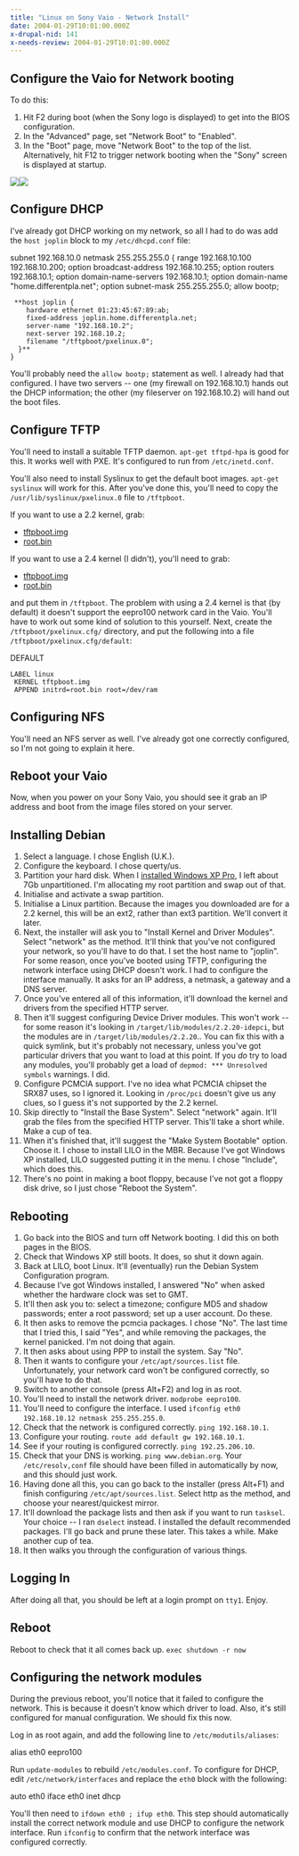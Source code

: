 ```yaml
---
title: "Linux on Sony Vaio - Network Install"
date: 2004-01-29T10:01:00.000Z
x-drupal-nid: 141
x-needs-review: 2004-01-29T10:01:00.000Z
---
```

## Configure the Vaio for Network booting

To do this:

1.  Hit F2 during boot (when the Sony logo is displayed) to get into the BIOS configuration.
2.  In the "Advanced" page, set "Network Boot" to "Enabled".
3.  In the "Boot" page, move "Network Boot" to the top of the list. Alternatively, hit F12 to trigger network booting when the "Sony" screen is displayed at startup.

![](http://www.differentpla.net/images/26cb8a77ebbe717a193b665d44b7f9d4-163.jpg)![](http://www.differentpla.net/images/3f46e31ae2f33794c9708fe8a4e90807-162.jpg)

## Configure DHCP

I've already got DHCP working on my network, so all I had to do was add the `host joplin` block to my `/etc/dhcpd.conf` file:

<div class="snippet">
    subnet 192.168.10.0 netmask 255.255.255.0 {
      range 192.168.10.100 192.168.10.200;
      option broadcast-address 192.168.10.255;
      option routers 192.168.10.1;
      option domain-name-servers 192.168.10.1;
      option domain-name "home.differentpla.net";
      option subnet-mask 255.255.255.0;
      allow bootp;

     **host joplin {
        hardware ethernet 01:23:45:67:89:ab;
        fixed-address joplin.home.differentpla.net;
        server-name "192.168.10.2";
        next-server 192.168.10.2;
        filename "/tftpboot/pxelinux.0";
      }**
    }

</div>

You'll probably need the `allow bootp;` statement as well. I already had that configured.
I have two servers -- one (my firewall on 192.168.10.1) hands out the DHCP information; the other (my fileserver on 192.168.10.2) will hand out the boot files.

## Configure TFTP

You'll need to install a suitable TFTP daemon. `apt-get tftpd-hpa` is good for this. It works well with PXE. It's configured to run from `/etc/inetd.conf`.

You'll also need to install Syslinux to get the default boot images. `apt-get syslinux` will work for this. After you've done this, you'll need to copy the `/usr/lib/syslinux/pxelinux.0` file to `/tftpboot`.

If you want to use a 2.2 kernel, grab:

*   [tftpboot.img](http://www.debian.org/debian/dists/woody/main/disks-i386/current/idepci/tftpboot.img)
*   [root.bin](http://www.debian.org/debian/dists/woody/main/disks-i386/current/images-1.44/root.bin)

If you want to use a 2.4 kernel (I didn't), you'll need to grab:

*   [tftpboot.img](http://www.debian.org/debian/dists/woody/main/disks-i386/current/bf2.4/tftpboot.img)
*   [root.bin](http://www.debian.org/debian/dists/woody/main/disks-i386/current/images-1.44/bf2.4/root.bin)

and put them in `/tftpboot`. The problem with using a 2.4 kernel is that (by default) it doesn't support the eepro100 network card in the Vaio. You'll have to work out some kind of solution to this yourself.
Next, create the `/tftpboot/pxelinux.cfg/` directory, and put the following into a file `/tftpboot/pxelinux.cfg/default`:

<div class="snippet">
    DEFAULT

    LABEL linux
     KERNEL tftpboot.img
     APPEND initrd=root.bin root=/dev/ram

</div>

## Configuring NFS

You'll need an NFS server as well. I've already got one correctly configured, so I'm not going to explain it here.

## Reboot your Vaio

Now, when you power on your Sony Vaio, you should see it grab an IP address and boot from the image files stored on your server.

## Installing Debian

1.  Select a language. I chose English (U.K.).
2.  Configure the keyboard. I chose querty/us.
3.  Partition your hard disk. When I [installed Windows XP Pro](../xp-pro.html), I left about 7Gb unpartitioned. I'm allocating my root partition and swap out of that.
4.  Initialise and activate a swap partition.
5.  Initialise a Linux partition. Because the images you downloaded are for a 2.2 kernel, this will be an ext2, rather than ext3 partition. We'll convert it later.
6.  Next, the installer will ask you to "Install Kernel and Driver Modules". Select "network" as the method. It'll think that you've not configured your network, so you'll have to do that. I set the host name to "joplin". For some reason, once you've booted using TFTP, configuring the network interface using DHCP doesn't work. I had to configure the interface manually. It asks for an IP address, a netmask, a gateway and a DNS server.
7.  Once you've entered all of this information, it'll download the kernel and drivers from the specified HTTP server.
8.  Then it'll suggest configuring Device Driver modules. This won't work -- for some reason it's looking in `/target/lib/modules/2.2.20-idepci`, but the modules are in `/target/lib/modules/2.2.20`.. You can fix this with a quick symlink, but it's probably not necessary, unless you've got particular drivers that you want to load at this point. If you _do_ try to load any modules, you'll probably get a load of `depmod: *** Unresolved symbols` warnings. I did.
9.  Configure PCMCIA support. I've no idea what PCMCIA chipset the SRX87 uses, so I ignored it. Looking in `/proc/pci` doesn't give us any clues, so I guess it's not supported by the 2.2 kernel.
10.  Skip directly to "Install the Base System". Select "network" again. It'll grab the files from the specified HTTP server. This'll take a short while. Make a cup of tea.
11.  When it's finished that, it'll suggest the "Make System Bootable" option. Choose it. I chose to install LILO in the MBR. Because I've got Windows XP installed, LILO suggested putting it in the menu. I chose "Include", which does this.
12.  There's no point in making a boot floppy, because I've not got a floppy disk drive, so I just chose "Reboot the System".

## Rebooting

1.  Go back into the BIOS and turn off Network booting. I did this on both pages in the BIOS.
2.  Check that Windows XP still boots. It does, so shut it down again.
3.  Back at LILO, boot Linux. It'll (eventually) run the Debian System Configuration program.
4.  Because I've got Windows installed, I answered "No" when asked whether the hardware clock was set to GMT.
5.  It'll then ask you to: select a timezone; configure MD5 and shadow passwords; enter a root password; set up a user account. Do these.
6.  It then asks to remove the pcmcia packages. I chose "No". The last time that I tried this, I said "Yes", and while removing the packages, the kernel panicked. I'm not doing that again.
7.  It then asks about using PPP to install the system. Say "No".
8.  Then it wants to configure your `/etc/apt/sources.list` file. Unfortunately, your network card won't be configured correctly, so you'll have to do that.
9.  Switch to another console (press Alt+F2) and log in as root.
10.  You'll need to install the network driver. `modprobe eepro100`.
11.  You'll need to configure the interface. I used `ifconfig eth0 192.168.10.12 netmask 255.255.255.0`.
12.  Check that the network is configured correctly. `ping 192.168.10.1`.
13.  Configure your routing. `route add default gw 192.168.10.1`.
14.  See if your routing is configured correctly. `ping 192.25.206.10`.
15.  Check that your DNS is working. `ping www.debian.org`. Your `/etc/resolv,conf` file should have been filled in automatically by now, and this should just work.
16.  Having done all this, you can go back to the installer (press Alt+F1) and finish configuring `/etc/apt/sources.list`. Select http as the method, and choose your nearest/quickest mirror.
17.  It'll download the package lists and then ask if you want to run `tasksel`. Your choice -- I ran `dselect` instead. I installed the default recommended packages. I'll go back and prune these later. This takes a while. Make another cup of tea.
18.  It then walks you through the configuration of various things.

## Logging In

After doing all that, you should be left at a login prompt on `tty1`. Enjoy.

## Reboot

Reboot to check that it all comes back up. `exec shutdown -r now`

## Configuring the network modules

During the previous reboot, you'll notice that it failed to configure the network. This is because it doesn't know which driver to load. Also, it's still configured for manual configuration. We should fix this now.

Log in as root again, and add the following line to `/etc/modutils/aliases`:

<div class="snippet">
    alias eth0 eepro100

</div>

Run `update-modules` to rebuild `/etc/modules.conf`.
To configure for DHCP, edit `/etc/network/interfaces` and replace the `eth0` block with the following:

<div class="snippet">
    auto eth0
    iface eth0 inet dhcp

</div>

You'll then need to `ifdown eth0 ; ifup eth0`. This step should automatically install the correct network module and use DHCP to configure the network interface. Run `ifconfig` to confirm that the network interface was configured correctly.